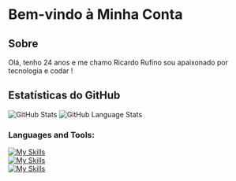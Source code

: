 # Bem-vindo à Minha Conta

## Sobre
Olá, tenho 24 anos e me chamo Ricardo Rufino sou apaixonado por tecnologia e codar ! 

## Estatísticas do GitHub

![GitHub Stats](https://github-readme-stats.vercel.app/api?username=cadinhoruf&show_icons=true&count_private=true&theme=dark)
![GitHub Language Stats](https://github-readme-stats.vercel.app/api/top-langs/?username=cadinhoruf&layout=compact&theme=dark)

<h3 align="left">Languages and Tools:</h3>

[![My Skills](https://skillicons.dev/icons?i=html,css,js,ts,react,nextjs,tailwind,styledcomponents)](https://skillicons.dev)
<br>
[![My Skills](https://skillicons.dev/icons?i=nodejs,express,prisma,py,redis,nginx)](https://skillicons.dev)
<br>
[![My Skills](https://skillicons.dev/icons?i=flutter,wordpress,docker,githubactions,&perline=2)](https://skillicons.dev)


